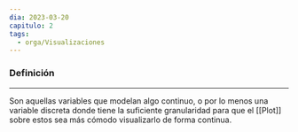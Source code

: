 ```yaml
---
dia: 2023-03-20
capitulo: 2
tags:
  - orga/Visualizaciones
---
```

### Definición
---
Son aquellas variables que modelan algo continuo, o por lo menos una variable discreta donde tiene la suficiente granularidad para que el [[Plot]] sobre estos sea más cómodo visualizarlo de forma continua.